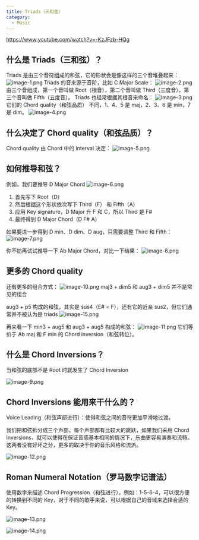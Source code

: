 ```yaml
---
title: Triads（三和弦）
category:
  - Music
---
```


https://www.youtube.com/watch?v=-KzJFzb-HQg

## 什么是 Triads（三和弦）？

Triads 是由三个音符组成的和弦，它的形状会是像这样的三个音堆叠起来：
![image-1.png](/images/Pub_Note_Triads/image-1.png)
Triads 的音来源于音阶，比如 C Major Scale：
![image-2.png](/images/Pub_Note_Triads/image-2.png)
由三个音组成，第一个音叫做 Root（根音），第二个音叫做 Third（三度音），第三个音叫做 Fifth（五度音）。
Triads 也经常根据其根音来命名：
![image-3.png](/images/Pub_Note_Triads/image-3.png)
它们的 Chord quality（和弦品质） 不同，1、4、5 是 maj，2、3、6 是 min，7 是 dim。
![image-4.png](/images/Pub_Note_Triads/image-4.png)

## 什么决定了 Chord quality（和弦品质）？

Chord quality 由 Chord 中的 Interval 决定：
![image-5.png](/images/Pub_Note_Triads/image-5.png)

## 如何推导和弦？

例如，我们要推导 D Major Chord
![image-6.png](/images/Pub_Note_Triads/image-6.png)

1. 首先写下 Root（D）
2. 然后根据这个形状依次写下 Third（F） 和 Fifth（A）
3. 应用 Key signature，D Major 升 F 和 C，所以 Third 是 F#
4. 最终得到 D Major Chord（D F# A）

如果要进一步得到 D min、D dim、D aug，只需要调整 Third 和 Fifth：
![image-7.png](/images/Pub_Note_Triads/image-7.png)

你不妨再试试推导一下 Ab Major Chord，对比一下结果：
![image-8.png](/images/Pub_Note_Triads/image-8.png)

## 更多的 Chord quality

还有更多的组合方式：
![image-10.png](/images/Pub_Note_Triads/image-10.png)
maj3 + dim5 和 aug3 + dim5 并不是常见的组合

aug3 + p5 构成的和弦，其实是 sus4（E# = F），还有它的近亲 sus2，但它们通常并不被认为是 triads
![image-15.png](/images/Pub_Note_Triads/image-15.png)

再来看一下 min3 + aug5 和 aug3 + aug5 构成的和弦：
![image-11.png](/images/Pub_Note_Triads/image-11.png)
它们等价于 Ab maj 和 F min 的 Chord inversion（和弦转位）。

## 什么是 Chord Inversions？

当和弦的底部不是 Root 时就发生了 Chord Inversion

![image-9.png](/images/Pub_Note_Triads/image-9.png)

## Chord Inversions 能用来干什么的？

Voice Leading（和弦声部进行）：使得和弦之间的音符更加平滑地过渡。

我们把和弦拆分成三个声部，每个声部都有比较大的跳跃，如果我们采用 Chord Inversions，就可以使得在保证音感基本相同的情况下，乐曲更容易演奏和流畅。这两者没有好坏之分，更多的取决于你的音乐风格和流派。

![image-12.png](/images/Pub_Note_Triads/image-12.png)

## Roman Numeral Notation（罗马数字记谱法）

使用数字来描述 Chord Progression（和弦进行），例如：1-5-6-4，可以很方便的转换到不同的 Key，对于不同的歌手来说，可以根据自己的音域来选择合适的 Key。

![image-13.png](/images/Pub_Note_Triads/image-13.png)

![image-14.png](/images/Pub_Note_Triads/image-14.png)
